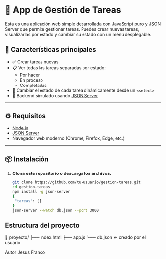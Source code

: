 # 📝 App de Gestión de Tareas

Esta es una aplicación web simple desarrollada con JavaScript puro y JSON Server que permite gestionar tareas. Puedes crear nuevas tareas, visualizarlas por estado y cambiar su estado con un menú desplegable.

## 🚀 Características principales

- ✅ Crear tareas nuevas
- 📋 Ver todas las tareas separadas por estado:
  - Por hacer
  - En proceso
  - Completadas
- 🔄 Cambiar el estado de cada tarea dinámicamente desde un `<select>`
- 📡 Backend simulado usando [JSON Server](https://github.com/typicode/json-server)

---

## ⚙️ Requisitos

- [Node.js](https://nodejs.org/)
- [JSON Server](https://www.npmjs.com/package/json-server)
- Navegador web moderno (Chrome, Firefox, Edge, etc.)

---

## 📦 Instalación

1. **Clona este repositorio o descarga los archivos:**

   ```bash
   git clone https://github.com/tu-usuario/gestion-tareas.git
   cd gestion-tareas
   npm install -g json-server
   {
    "tareas": []
   }
   json-server --watch db.json --port 3000

## Estructura del proyecto
📁 proyecto/
├── index.html
├── app.js
└── db.json  ← creado por el usuario

Autor
Jesus Franco
